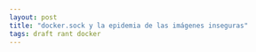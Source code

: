 ```yaml
---
layout: post
title: "docker.sock y la epidemia de las imágenes inseguras"
tags: draft rant docker
---
```

